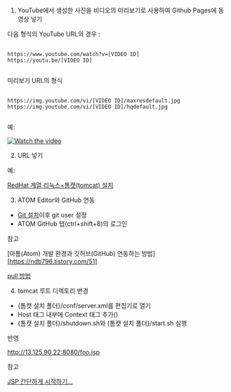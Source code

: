 1. YouTube에서 생성한 사진을 비디오의 미리보기로 사용하여 Github Pages에 동영상 넣기


다음 형식의 YouTube URL의 경우 :  
<pre>
  <code>
https://www.youtube.com/watch?v=[VIDEO ID]
https://youtu.be/[VIDEO ID]
  </code>
</pre>

미리보기 URL의 형식
<pre>
  <code>
https://img.youtube.com/vi/[VIDEO ID]/maxresdefault.jpg
https://img.youtube.com/vi/[VIDEO ID]/hqdefault.jpg
  </code>
</pre>

예:  

[![Watch the video](https://img.youtube.com/vi/gtqctgfywn4/hqdefault.jpg)](https://youtu.be/gtqctgfywn4)

2. URL 넣기

예:

[RedHat 계열 리눅스+톰캣(tomcat) 설치](https://heeestorys.tistory.com/559)

3. ATOM Editor와 GitHub 연동

- [Git 설치](https://git-scm.com/download/win)이후 git user 설정
- ATOM GitHub 탭(ctrl+shift+8)의 로그인

참고

[아톰(Atom) 개발 환경과 깃허브(GitHub) 연동하는 방법][https://ndb796.tistory.com/51]

[pull 방법](https://m.blog.naver.com/wlgh325/221443819508)

4. tomcat 루트 디렉토리 변경

- {톰캣 설치 폴더}/conf/server.xml를 편집기로 열기
- Host 태그 내부에 Context 태그 추가(<Context path="" reloadable="true" docBase="{바꾸고자 하는 루트 디렉토리 경로}"/>)
- {톰캣 설치 폴더}/shutdown.sh와 {톰캣 설치 폴더}/start.sh 실행

반영

http://13.125.90.22:8080/foo.jsp

참고

[JSP 간단하게 시작하기...](https://ospace.tistory.com/132)
